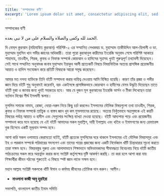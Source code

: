 ```yaml
---
title: 'সম্পাদকের বাণী'
excerpt: 'Lorem ipsum dolor sit amet, consectetur adipiscing elit, sed do eiusmod tempor incididunt ut labore et dolore magna aliqua. Praesent elementum facilisis leo vel fringilla est ullamcorper eget. At imperdiet dui accumsan sit amet nulla facilities morbi tempus.'
---
```


সম্পাদকের বাণী

الحمد لله وكفى والصلاه والسلام على من لا نبي بعده.

দি নোব্‌ল কুরআন (মহিমান্বিত কুরআন) পরিশিষ্ট-২ এর সম্মানিত লেখকদ্বয় ড. মুহাম্মাদ তাকীউদ্দিন আল-হিলালী ও ডা. মুহাম্মাদ মুহসিন খান গভীর জ্ঞানের অধিকারী। তারা পুরো কুরআনুল কারীমের ইংরেজি অনুবাদ শেষে পরিশিষ্ট আকারে শাহাদাহ, তাওহীদ, শিরক, কুফর ও নিফাক সম্পর্কে কোরআন ও হাদিসের সূত্রসহ খুবই গুরুত্বপূর্ণ তথ্যাবলী দিয়েছেন। সেই সাথে সম্মানিত অনুবাদক জনাব মুহাম্মাদ ইয়াকুব আলী প্রত্যেকটি বিষয়ে বিষয়ভিত্তিক অত্যন্ত প্রাসঙ্গিক প্রয়োজনীয় আয়াত ও হাদিস সংযোজন করে প্রতিটি বিষয়কে আরো সমৃদ্ধ করেছেন।

আমার মত নগন্য ব্যক্তিকে তিনি বইটি সম্পাদনা করার দায়িত্ব দেওয়ায় আমি বিস্মিত হয়েছি। কারণ তাঁর প্রজ্ঞা ও গভীর জ্ঞান দিয়ে বইটি শুধু অনুবাদই করেননি, বরং একইসঙ্গে প্রাসঙ্গিকভাবে কোরআন ও হাদীসের যেসব উদ্ধৃতি দিয়েছেন তাতে বইটি বুঝা ও জানার জন্য খুবই সহজতর হবে। আর যে দুজন মূল কুরআনের ইংরেজি ভার্সন ও টীকা লিখেছেন তারা বর্তমান বিশ্বের শীর্ষ ইসলামী স্কলার।

মুসলিম সমাজে নামায, রোজা, দোয়া-দরুদ নিয়ে কিছু চর্চা করলেও ইসলামের মৌলিক বিষয়গুলো তথা তাওহীদ, শিরক, কুফর ও নিফাক সম্পর্কে তাত্ত্বিক ও বাস্তব জ্ঞান খুব কম মুসলমানের রয়েছে। অত্যন্ত নিখুঁতভাবে অত্রপুস্তকে এই কয়টি বিষয়ের পর্যাপ্ত আয়াত ও হাদীস এবং সেগুলোর সংক্ষিপ্ত ব্যাখ্যা দেওয়া হয়েছে। বইটি আদ্যপান্ত পড়ে এবং প্রয়োজনীয় সম্পাদনা করে মনে হয়েছে যে এই বইটি আমাদের সকল মুবাল্লিগ, দায়ী ইলাল্লাহ এবং খতিব ও ইমামগণের জন্য রেফারেন্স বুক হিসেবে একটি মূল্যবান সম্পদ হবে।

আশা করি সকল ওলামায়ে কেরামতো বটেই, বইটি প্রত্যেক মুসলিমের ঘরে থাকলে ইসলামের এই মৌলিক বিষয়সমূহ এবং ইহ ও পরকাল সম্পর্কে পরিবারের সদস্যগণ এবং তাদের পরের প্রজন্মের জন্য একটি নির্ভেজাল খাঁটি চিন্তাধারার সূচনা করতে তারা সক্ষম হবে। বিষয়বস্তুর গুরুত্ত এবং আলাদাভাবে শিক্ষাদানে অভিভাবকদের সীমাবদ্ধতা বিবেচনায় নিয়ে বইটি জাতীয় পাঠ্যক্রমের সকল স্তরে অন্তর্ভুক্ত করার জন্য সংশ্লিষ্ট কর্তৃপক্ষের দৃষ্টি আকর্ষণ করছি। তা করা হলে আশা করা যায় শিক্ষার্থীরা জীবন গঠনের শুরুতেই এ বিষয়ে স্পষ্ট জ্ঞান লাভে সক্ষম হবে।

মহান আল্লাহ সংশ্লিষ্ট সকলকে খাঁটি ঈমান ও কর্মময় জীবনের তৌফিক দান করুন। আমীন।

- **মাওলানা কাজী আবু হুরাইরা**

সভাপতি, বাংলাদেশ জাতীয় ইমাম সমিতি
